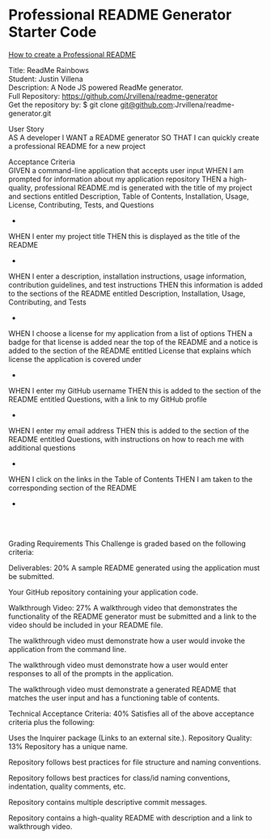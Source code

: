 # Professional README Generator Starter Code

[How to create a Professional README](./readme-guide.md)

Title: ReadMe Rainbows</br>
Student: Justin Villena</br>
Description: A Node JS powered ReadMe generator.</br>
Full Repository: https://github.com/Jrvillena/readme-generator</br>
Get the repository by: $ git clone git@github.com:Jrvillena/readme-generator.git </br>

User Story </br>
AS A developer
I WANT a README generator
SO THAT I can quickly create a professional README for a new project


Acceptance Criteria </br>
GIVEN a command-line application that accepts user input
WHEN I am prompted for information about my application repository
THEN a high-quality, professional README.md is generated with the title of my project and sections entitled Description, Table of Contents, Installation, Usage, License, Contributing, Tests, and Questions

-

WHEN I enter my project title
THEN this is displayed as the title of the README

-

WHEN I enter a description, installation instructions, usage information, contribution guidelines, and test instructions
THEN this information is added to the sections of the README entitled Description, Installation, Usage, Contributing, and Tests

-

WHEN I choose a license for my application from a list of options
THEN a badge for that license is added near the top of the README and a notice is added to the section of the README entitled License that explains which license the application is covered under

-

WHEN I enter my GitHub username
THEN this is added to the section of the README entitled Questions, with a link to my GitHub profile

-

WHEN I enter my email address
THEN this is added to the section of the README entitled Questions, with instructions on how to reach me with additional questions

-

WHEN I click on the links in the Table of Contents
THEN I am taken to the corresponding section of the README

-

</br>
</br>

Grading Requirements
This Challenge is graded based on the following criteria:

Deliverables: 20%
A sample README generated using the application must be submitted.

Your GitHub repository containing your application code.

Walkthrough Video: 27%
A walkthrough video that demonstrates the functionality of the README generator must be submitted and a link to the video should be included in your README file.

The walkthrough video must demonstrate how a user would invoke the application from the command line.

The walkthrough video must demonstrate how a user would enter responses to all of the prompts in the application.

The walkthrough video must demonstrate a generated README that matches the user input and has a functioning table of contents.

Technical Acceptance Criteria: 40%
Satisfies all of the above acceptance criteria plus the following:

Uses the Inquirer package (Links to an external site.).
Repository Quality: 13%
Repository has a unique name.

Repository follows best practices for file structure and naming conventions.

Repository follows best practices for class/id naming conventions, indentation, quality comments, etc.

Repository contains multiple descriptive commit messages.

Repository contains a high-quality README with description and a link to walkthrough video.
